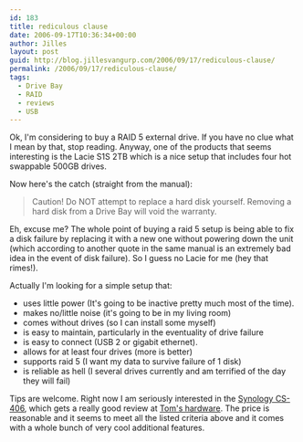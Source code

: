 ```yaml
---
id: 183
title: rediculous clause
date: 2006-09-17T10:36:34+00:00
author: Jilles
layout: post
guid: http://blog.jillesvangurp.com/2006/09/17/rediculous-clause/
permalink: /2006/09/17/rediculous-clause/
tags:
  - Drive Bay
  - RAID
  - reviews
  - USB
---
```

Ok, I'm considering to buy a RAID 5 external drive. If you have no clue what I mean by that, stop reading. Anyway, one of the products that seems interesting is the Lacie S1S 2TB which is a nice setup that includes four hot swappable 500GB drives.
<div align="left">Now here's the catch (straight from the manual):</div>
<blockquote>
<div align="left">Caution! Do NOT attempt to replace a hard disk yourself. Removing a hard disk from a Drive Bay will void the
warranty.</div>
</blockquote>
Eh, excuse me? The whole point of buying a raid 5 setup is being able to fix a disk failure by replacing it with a new one without powering down the unit (which according to another quote in the same manual is an extremely bad idea in the event of disk failure). So I guess no Lacie for me (hey that rimes!).

Actually I'm looking for a simple setup that:
<ul>
	<li>uses little power (It's going to be inactive pretty much most of the time).</li>
	<li>makes no/little noise (it's going to be in my living room)</li>
	<li>comes without drives (so I can install some myself)</li>
	<li>is easy to maintain, particularly in the eventuality of drive failure</li>
	<li>is easy to connect (USB 2 or gigabit ethernet).</li>
	<li>allows for at least four drives (more is better)</li>
	<li>supports raid 5 (I want my data to survive failure of 1 disk)</li>
	<li>is reliable as hell (I several drives currently and am terrified of the day they will fail)</li>
</ul>
Tips are welcome. Right now I am seriously interested in the <a href="http://www.synology.com/enu/products/CS406series/index.php">Synology CS-406</a>, which gets a really good review at <a href="http://www.tomsnetworking.com/2006/09/15/synology_cs406_cube_station_nas/">Tom's hardware</a>. The price is reasonable and it seems to meet all the listed criteria above and it comes with a whole bunch of very cool additional features.
<p align="right"></p>